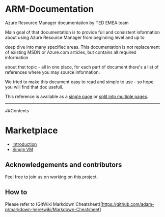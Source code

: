 # ARM-Documentation

Azure Resource Manager documentation by TED EMEA team

Main goal of that documentation is to provide full and consistent information about using Azure Resource Manager from beginning level and up to

deep dive into many specifiec areas. This documentation is not replacement of existing MSDN or Azure.com articles, but contains all required information

about that topic - all in one place, for each part of document there's a list of references where you may source information.

We tried to make this document easy to read and simple to use - so hope you will find that doc usefull.

This reference is available as a [single page](singlepage.md) or [split into multiple pages](readme.md).

---

##Contents

# Marketplace

 * [Introduction](Marketplace/Introduction.md)
 * [Single VM](Marketplace/Single-vm.md)


## Acknowledgements and contributors

Feel free to join us on working on this project.

## How to 
Please refer to
(GitWiki Markdown Cheatsheet)[https://github.com/adam-p/markdown-here/wiki/Markdown-Cheatsheet]
